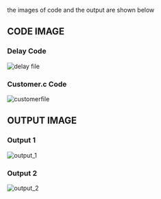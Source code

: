 the images of code and the output are shown below
## CODE IMAGE
 ### Delay Code
![delay file](https://user-images.githubusercontent.com/98812378/156725727-b3326b0c-b82a-4c1f-bde5-5f6739d00e89.jpg)
 ### Customer.c Code
![customerfile](https://user-images.githubusercontent.com/98812378/156725796-f76d7307-4bab-4ef1-9058-782917de56e2.jpg)
 
## OUTPUT IMAGE
 ### Output 1
 ![output_1](https://user-images.githubusercontent.com/98812378/156724407-31689bb1-60cb-4505-82aa-d3de2140187b.jpg)
 ### Output 2
 ![output_2](https://user-images.githubusercontent.com/98812378/156724604-f9917eaa-e996-4aa2-8ccf-b15a03e3df23.jpg)

